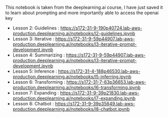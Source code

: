 This notebook is taken from the deeplearning.ai course, I have just saved it to learn about prompting and more importantly able to access the openai key

- Lesson 2: Guidelines : https://s172-31-9-190p40724.lab-aws-production.deeplearning.ai/notebooks/l2-guidelines.ipynb
- Lesson 3: Iterative : https://s172-31-9-59p44907.lab-aws-production.deeplearning.ai/notebooks/l3-iterative-prompt-development.ipynb
- Lesson 4: Summarizing : https://s172-31-9-59p44907.lab-aws-production.deeplearning.ai/notebooks/l3-iterative-prompt-development.ipynb
- Lesson 5: Inference : https://s172-31-4-188p46530.lab-aws-production.deeplearning.ai/notebooks/l5-inferring.ipynb
- Lesson 6: Transforming : https://s172-31-7-63p36653.lab-aws-production.deeplearning.ai/notebooks/l6-transforming.ipynb
- Lesson 7: Expanding : https://s172-31-9-39p21830.lab-aws-production.deeplearning.ai/notebooks/l7-expanding.ipynb
- Lesson 8: Chatbot : https://s172-31-9-39p35649.lab-aws-production.deeplearning.ai/notebooks/l8-chatbot.ipynb

